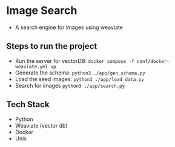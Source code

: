 # Image Search 

- A search engine for images using weaviate

## Steps to run the project
- Run the server for vectorDB: `docker compose -f conf/docker-weaviate.yml up`
- Generate the schema: `python3 ./app/gen_schema.py`
- Load the seed images: `python3 ./app/load_data.py`
- Search for images `python3 ./app/search.py`

## Tech Stack
- Python
- Weaviate (vector db)
- Docker
- Unix
